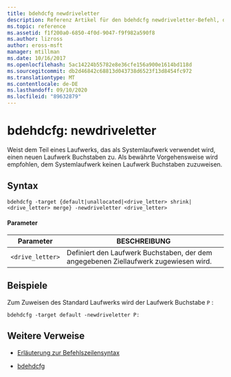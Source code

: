 ```yaml
---
title: bdehdcfg newdriveletter
description: Referenz Artikel für den bdehdcfg newdriveletter-Befehl, der dem Teil eines Laufwerks, das als Systemlaufwerk verwendet wird, einen neuen Laufwerk Buchstaben zuweist.
ms.topic: reference
ms.assetid: f1f200a0-6850-4f0d-9047-f9f982a590f8
ms.author: lizross
author: eross-msft
manager: mtillman
ms.date: 10/16/2017
ms.openlocfilehash: 5ac14224b55782e8e36cfe156a900e1614bd118d
ms.sourcegitcommit: db2d46842c68813d043738d6523f13d8454fc972
ms.translationtype: MT
ms.contentlocale: de-DE
ms.lasthandoff: 09/10/2020
ms.locfileid: "89632879"
---
```

# <a name="bdehdcfg-newdriveletter"></a>bdehdcfg: newdriveletter

Weist dem Teil eines Laufwerks, das als Systemlaufwerk verwendet wird, einen neuen Laufwerk Buchstaben zu. Als bewährte Vorgehensweise wird empfohlen, dem Systemlaufwerk keinen Laufwerk Buchstaben zuzuweisen.

## <a name="syntax"></a>Syntax

```
bdehdcfg -target {default|unallocated|<drive_letter> shrink|<drive_letter> merge} -newdriveletter <drive_letter>
```

#### <a name="parameters"></a>Parameter

| Parameter | BESCHREIBUNG |
| ---------| ----------- |
| `<drive_letter>` | Definiert den Laufwerk Buchstaben, der dem angegebenen Ziellaufwerk zugewiesen wird. |

## <a name="examples"></a>Beispiele

Zum Zuweisen des Standard Laufwerks wird der Laufwerk Buchstabe `P` :

```
bdehdcfg -target default -newdriveletter P:
```

## <a name="additional-references"></a>Weitere Verweise

- [Erläuterung zur Befehlszeilensyntax](command-line-syntax-key.md)

- [bdehdcfg](bdehdcfg.md)
